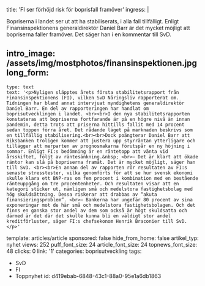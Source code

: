 title: 'FI ser förhöjd risk för boprisfall framöver'
ingress: |
  <p>Bopriserna i landet ser ut att ha stabiliserats, i alla fall tillfälligt. Enligt Finansinspektionens generaldirektör Daniel Barr är det mycket möjligt att bopriserna faller framöver. Det säger han i en kommentar till SvD.
  </p>
  
intro_image: /assets/img/mostphotos/finansinspektionen.jpg
long_form:
  -
    type: text
    text: '<p>Nyligen släpptes årets första stabilitetsrapport från Finansinspektionens (FI), vilken SvD Näringsliv rapporterat om. Tidningen har bland annat intervjuat myndighetens generaldirektör Daniel Barr. En del av rapporteringen har handlat om boprisutvecklingen i landet. <br><br>I den nya stabilitetsrapporten konstateras att bopriserna fortfarande är på en högre nivå än innan pandemin, detta trots att priserna hittills fallit med 14 procent sedan toppen förra året. Det rådande läget på marknaden beskrivs som en tillfällig stabilisering.<br><br>Dock poängterar Daniel Barr att Riksbanken troligen kommer att justera upp styrräntan ytterligare och tillägger att merparten av prognosmakarna förutspår en ny höjning i sommar. Enligt FI:s bedömning är en räntetopp att vänta vid årsskiftet, följt av räntesänkning.&nbsp; <br>– Det är klart att ökade räntor kan slå på bopriserna framåt. Det är mycket möjligt, säger han till SvD. <br><br>En annan del av rapporten rör resultaten av FI:s senaste stresstester, vilka genomförts för att se hur svensk ekonomi skulle klara ett BNP-ras om fem procent i kombination med en bestående ränteuppgång om tre procentenheter. Och resultaten visar att en kategori sticker ut, nämligen små och medelstora fastighetsbolag med hög skuldsättning. Dessa riskerar att drabbas av “akuta finansieringsproblem”. <br>– Bankerna har ungefär 80 procent av sina exponeringar mot de här små och medelstora fastighetsbolagen. Och det finns en ganska stor andel av dem som också är högt skuldsatta och därmed är det där det skulle kunna bli en väldigt stor andel kreditförluster, säger FI:s chefsekonom Henrik Braconier till SvD.</p>'
template: articles/article
sponsored: false
hide_from_home: false
artikel_typ: nyhet
views: 252
puff_font_size: 24
article_font_size: 24
topnews_font_size: 48
clicks: 0
link: '1'
categories: boprisutveckling
tags:
  - SvD
  - FI
  - Toppnyhet
id: d419ebab-6848-43c1-88a0-95e1a6db1863
